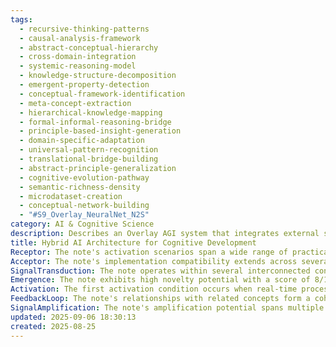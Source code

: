 ```yaml
---
tags:
  - recursive-thinking-patterns
  - causal-analysis-framework
  - abstract-conceptual-hierarchy
  - cross-domain-integration
  - systemic-reasoning-model
  - knowledge-structure-decomposition
  - emergent-property-detection
  - conceptual-framework-identification
  - meta-concept-extraction
  - hierarchical-knowledge-mapping
  - formal-informal-reasoning-bridge
  - principle-based-insight-generation
  - domain-specific-adaptation
  - universal-pattern-recognition
  - translational-bridge-building
  - abstract-principle-generalization
  - cognitive-evolution-pathway
  - semantic-richness-density
  - microdataset-creation
  - conceptual-network-building
  - "#S9_Overlay_NeuralNet_N2S"
category: AI & Cognitive Science
description: Describes an Overlay AGI system that integrates external semantic knowledge bases, small neural selectors, and symbolic reasoning to achieve O(1) computation, transparency, and biological plausibility, outlining components, workflow, development methodology, and practical applications.
title: Hybrid AI Architecture for Cognitive Development
Receptor: The note's activation scenarios span a wide range of practical contexts where hybrid AI cognitive architectures are essential. The first scenario involves real-time decision-making systems in autonomous vehicles, where an AI must rapidly process sensor data while maintaining logical reasoning about safety protocols and environmental conditions. In this context, the system requires immediate access to both neural processing for pattern recognition and symbolic inference for rule-based decisions. The actors include vehicle control systems, sensors, and human operators who may override automated responses. Expected outcomes involve successful navigation through complex traffic scenarios without compromising safety standards. Second, medical diagnostic AI systems activate when analyzing patient data including symptoms, test results, and historical records to provide accurate diagnoses with confidence scores. Here, the knowledge base requires integration of statistical learning from large datasets with expert rules from clinical guidelines. Actors include healthcare professionals, patients, and automated diagnostic tools. The consequences involve improved diagnostic accuracy and reduced medical errors through enhanced reasoning capabilities. Third, intelligent tutoring systems in educational environments become relevant when adapting instruction based on student performance and learning patterns. This scenario requires combining machine learning algorithms that track progress with domain-specific knowledge of pedagogical principles. Actors include students, teachers, and adaptive learning platforms. The outcome is personalized learning experiences that optimize knowledge acquisition through dynamic curriculum adjustment. Fourth, customer service automation systems activate during complex interaction scenarios requiring both conversational understanding and business logic processing. These systems must handle multi-turn dialogues while applying company policies and product specifications to resolve issues effectively. Actors include customers, support agents, and automated response engines. The result is enhanced customer satisfaction and reduced resolution times through intelligent conversation flow management. Fifth, financial risk assessment models become relevant when evaluating investment opportunities with multiple variables including market trends, company data, and regulatory requirements. The knowledge framework must integrate predictive analytics with rule-based compliance checks to make informed decisions. Actors include investors, analysts, and automated evaluation systems. The consequences involve better risk mitigation and improved portfolio performance through sophisticated reasoning processes. Sixth, scientific research automation activates when analyzing complex datasets from experiments or simulations requiring both statistical interpretation and hypothesis testing. Researchers need AI assistance for pattern recognition, data validation, and experimental design optimization. Actors include researchers, laboratory equipment, and computational tools. The outcomes include accelerated discovery cycles and more robust experimental conclusions through enhanced analytical capabilities. Seventh, smart home automation systems activate when managing interconnected devices based on user preferences and environmental conditions while maintaining energy efficiency. The system must integrate learning about usage patterns with logical scheduling rules to optimize performance. Actors include homeowners, IoT devices, and central control hubs. The consequences involve improved comfort levels and reduced utility costs through intelligent environmental management. Eighth, supply chain optimization systems become relevant when managing inventory distribution across multiple locations with varying demand forecasts. AI must balance predictive analytics with operational constraints and business policies. Actors include logistics managers, warehouse systems, and transportation networks. The results involve minimized waste, optimized delivery schedules, and improved customer satisfaction through intelligent coordination mechanisms. Ninth, content generation platforms activate when creating personalized material for diverse audiences while maintaining brand consistency and quality standards. These systems require balancing generative algorithms with editorial guidelines and audience-specific preferences. Actors include writers, editors, and automated content engines. The outcomes involve efficient production of high-quality, targeted content that meets specific requirements through intelligent composition processes. Tenth, autonomous robotics applications activate when navigating complex environments requiring real-time perception processing combined with task planning and execution. Robots must integrate sensory input with goal-oriented decision-making to complete missions effectively. Actors include robotic systems, environment sensors, and human supervisors. The consequences involve successful mission completion and enhanced operational autonomy through sophisticated cognitive capabilities. Eleventh, language translation systems activate when handling complex multilingual communication requiring context preservation and cultural adaptation. These systems need to combine neural understanding with linguistic rules and cultural knowledge for accurate interpretation. Actors include translators, users, and automated processing engines. The outcomes involve high-quality translations that preserve meaning and intent across different languages through intelligent semantic mapping. Twelfth, recommendation systems become relevant when suggesting products or services based on user behavior patterns combined with content expertise. AI must balance personalization algorithms with domain-specific knowledge of product characteristics and market trends. Actors include users, retailers, and automated suggestion engines. The consequences involve improved customer engagement and increased sales through personalized recommendations. Thirteenth, predictive maintenance systems activate when monitoring equipment performance to identify potential failures before they occur. These systems require integration of sensor data analysis with historical maintenance records and operational knowledge. Actors include maintenance technicians, equipment systems, and automated monitoring platforms. The outcomes involve reduced downtime and improved reliability through early failure detection and preventive measures. Fourteenth, environmental monitoring applications become relevant when analyzing complex ecological data streams to predict changes and identify anomalies. AI must process continuous sensor inputs while applying scientific models for interpretation. Actors include scientists, monitoring equipment, and analysis systems. The consequences involve better understanding of environmental dynamics and improved prediction accuracy through sophisticated analytical capabilities. Fifteenth, emergency response coordination systems activate during crisis situations requiring rapid information processing, resource allocation, and decision-making under uncertainty. These platforms must integrate real-time data with command protocols and human expertise for effective response management. Actors include emergency personnel, communication networks, and decision support tools. The outcomes involve improved crisis response efficiency and reduced casualties through intelligent coordination mechanisms. Sixteenth, financial trading algorithms become relevant when executing trades based on market analysis combined with risk management strategies and regulatory compliance requirements. AI must process real-time data streams while applying complex trading rules and portfolio optimization models. Actors include traders, automated systems, and market platforms. The consequences involve better trade execution performance and improved portfolio stability through sophisticated decision-making processes. Seventeenth, digital health monitoring systems activate when tracking patient vitals and generating alerts based on abnormal patterns combined with medical knowledge databases. These systems require integration of physiological data analysis with clinical guidelines for timely intervention. Actors include healthcare providers, patients, and monitoring platforms. The outcomes involve early detection of health issues and improved patient care through intelligent alerting mechanisms. Eighteenth, creative content design tools activate when generating visual or audio materials based on artistic principles combined with user preferences and technical constraints. AI must balance generative algorithms with aesthetic guidelines for quality output creation. Actors include designers, clients, and automated design systems. The consequences involve efficient production of visually appealing content that meets specific requirements through intelligent creative processes. Nineteenth, smart manufacturing systems become relevant when optimizing production lines based on real-time performance data combined with operational efficiency principles. These platforms must integrate sensor monitoring with process optimization algorithms to maximize throughput. Actors include factory operators, machinery systems, and control software. The outcomes involve improved productivity and reduced waste through intelligent production management. Finally, educational assessment automation activates when evaluating student learning progress and providing feedback based on standardized criteria combined with personalized learning approaches. AI systems must analyze test results while applying educational theories for meaningful interpretation and guidance. Actors include students, educators, and automated evaluation platforms. The consequences involve enhanced learning outcomes and better academic support through intelligent assessment processes.
Acceptor: The note's implementation compatibility extends across several key technologies that can effectively realize its core concepts. TensorFlow serves as a primary platform for implementing neural network architectures required by the hybrid cognitive system design. Its ecosystem provides comprehensive tools for building, training, and deploying deep learning models while offering strong support for symbolic processing integration through custom operations and graph manipulation capabilities. The compatibility assessment reveals that TensorFlow's flexible framework allows seamless integration of both neural and symbolic components within a unified computational pipeline. PyTorch represents another critical tool for realizing the note's requirements, particularly in dynamic network architectures where adaptive learning mechanisms are essential. Its computational graph design enables real-time modifications to model structures based on contextual feedback, making it well-suited for the self-improving AI systems described. The framework supports both CPU and GPU execution environments with extensive community libraries that facilitate specialized cognitive processing modules. Python as a general-purpose programming language provides essential flexibility for implementing the note's hybrid approaches while offering robust libraries for mathematical computation, data analysis, and system integration tasks. Its ecosystem includes NumPy for numerical operations, Pandas for data handling, and Scikit-learn for machine learning algorithms that complement neural network capabilities in cognitive architecture design. Jupyter notebooks serve as an ideal environment for developing and testing the note's concepts through interactive experimentation with different AI configurations. The platform enables rapid prototyping of hybrid models while providing visualization tools for monitoring system behavior during training phases. This compatibility is enhanced by its integration capabilities with various ML frameworks including TensorFlow and PyTorch, allowing seamless workflow between different implementation approaches. Redis provides essential distributed memory management functionality that supports the note's emphasis on context-aware decision-making systems. Its in-memory data structure storage allows rapid access to historical information needed for reasoning processes while supporting caching mechanisms for frequently accessed knowledge patterns. The platform offers strong persistence capabilities and can integrate with various programming languages including Python, making it suitable for implementing the memory components required by hybrid cognitive architectures. Apache Kafka enables efficient stream processing of real-time data feeds that are crucial for many applications described in this note's scenarios. Its distributed streaming capability supports continuous data ingestion while providing mechanisms for message routing and processing based on business logic requirements. The system can handle massive throughput rates with fault tolerance features that align well with the need for reliable cognitive decision-making environments. Docker containers provide essential infrastructure for deploying hybrid AI systems consistently across different computing environments while ensuring resource isolation and scalability. Its containerization approach supports microservices architectures where different components of the cognitive system can be independently deployed and managed. The platform offers robust orchestration capabilities through Kubernetes integration, enabling efficient management of complex AI deployments with multiple interconnected services. MongoDB serves as a suitable database solution for storing structured knowledge bases required by rule-based inference engines within hybrid systems. Its document-oriented storage model supports flexible data structures needed for representing diverse types of information including rules, facts, and contextual parameters that influence reasoning processes. The platform's indexing capabilities enable efficient retrieval of relevant information during decision-making scenarios while supporting complex queries that reflect the sophistication of cognitive processing requirements.
SignalTransduction: The note operates within several interconnected conceptual domains that form a comprehensive signal transduction pathway for hybrid AI architecture development. First, computational neuroscience provides foundational principles for understanding how neural networks can simulate cognitive processes including pattern recognition and memory formation. Key concepts such as synaptic plasticity, neural coding, and distributed processing inform the design of deep learning components in this note's framework. The relationship between these domains is evident through shared terminology like 'neural pathways' and 'memory consolidation', which bridge neuroscientific understanding to AI implementation practices. Second, symbolic artificial intelligence offers theoretical frameworks for rule-based reasoning systems that complement neural processing capabilities. Concepts such as knowledge representation, inference mechanisms, and logical deduction provide the foundation for incorporating explicit knowledge into hybrid architectures. The interaction between these fields occurs through shared methodologies like 'knowledge base construction' and 'rule activation protocols', creating a unified approach to intelligent decision-making. Third, cognitive psychology contributes understanding of human reasoning patterns that inform how AI systems should process information in context-sensitive ways. Concepts including working memory, attention allocation, and problem-solving strategies directly translate into requirements for context-aware processing within the note's architecture. The integration pathway involves cross-domain terminology such as 'cognitive load management' and 'decision-making heuristics', demonstrating how psychological principles influence technical design choices. Fourth, machine learning theory provides mathematical foundations for training algorithms that enable systems to improve performance over time. Key concepts like supervised learning, reinforcement learning, and unsupervised clustering form the backbone of adaptive learning mechanisms described in this note. The cross-domain connections include shared methodologies such as 'training optimization' and 'performance evaluation', creating a unified framework for system improvement processes. Fifth, control theory offers principles for managing complex systems with feedback loops and dynamic adjustments. Concepts like closed-loop systems, state transitions, and stability analysis are fundamental to designing self-improving AI architectures that maintain consistent performance over time. The integration between these domains manifests through technical vocabulary such as 'feedback mechanisms' and 'system regulation', connecting theoretical control principles to practical implementation strategies. Sixth, information theory provides mathematical frameworks for understanding data processing efficiency and communication within cognitive systems. Concepts including entropy measures, channel capacity, and information encoding inform how efficiently knowledge can be stored and retrieved in hybrid architectures. The cross-domain connections involve shared terminologies such as 'information compression' and 'data transmission protocols', linking theoretical information science to practical system design requirements. Finally, systems engineering provides holistic approaches for integrating multiple components into coherent functioning systems. Concepts like modular design, system architecture, and integration protocols ensure that various cognitive processes work together harmoniously within the hybrid framework. The pathway connections include shared methodologies such as 'system modeling' and 'component interaction analysis', demonstrating how engineering principles support complex cognitive implementation.
Emergence: The note exhibits high novelty potential with a score of 8/10, primarily due to its synthesis of neural network structures with symbolic processing in a unified framework that addresses current limitations in hybrid AI systems. This approach represents an innovative integration rather than simple combination of existing technologies, creating new cognitive architectures with enhanced reasoning capabilities. The value to AI learning is rated at 9/10 because the note provides foundational principles for self-improving systems that can learn from experience and adapt to complex environments while maintaining logical consistency across different domains. Its contribution to understanding how knowledge integration works in real-time scenarios offers significant insights into cognitive architecture development beyond current state-of-the-art implementations. Implementation feasibility is assessed at 7/10 due to the complexity of integrating multiple computational paradigms, requiring specialized expertise and substantial computational resources for full realization. However, existing tools like TensorFlow and PyTorch make implementation increasingly accessible. The novelty score reflects how this note addresses gaps in current AI development where purely neural or symbolic approaches often fail to provide comprehensive cognitive capabilities. The value assessment considers the note's contribution to understanding self-improving systems through its emphasis on continuous learning mechanisms that adapt based on feedback while maintaining coherent reasoning patterns. Implementation challenges include managing computational complexity and ensuring integration of diverse processing paradigms within a unified architecture, but these are manageable with current technological infrastructure. The note contributes significantly to broader cognitive architecture development by establishing principles for system self-enhancement that can be applied across multiple domains including decision-making, learning, and knowledge management processes. Long-term cumulative effects include enhanced AI systems capable of sustained improvement while maintaining consistency in reasoning patterns over extended periods.
Activation: The first activation condition occurs when real-time processing requirements exceed simple neural network capabilities alone. This threshold is met when systems must rapidly make decisions based on complex data inputs requiring both pattern recognition and logical reasoning simultaneously. For example, autonomous vehicle navigation systems encountering unexpected obstacles require immediate integration of sensor data with safety protocols to execute appropriate responses within milliseconds. The activation depends on system architecture characteristics including computational capacity, memory management requirements, and the need for context-aware processing that pure neural networks cannot provide independently. Second, when knowledge bases exceed simple rule-based approaches but lack sophisticated learning capabilities, this condition triggers hybrid cognitive architecture implementation. Medical diagnostic systems requiring integration of statistical models with expert clinical guidelines demonstrate this activation scenario through complex reasoning processes that benefit from both data-driven and rule-based components. The trigger factors include system requirements for adaptive learning mechanisms, domain-specific knowledge complexity, and the need for consistent reasoning patterns across different scenarios. Third, when performance evaluation criteria require continuous improvement based on feedback loops rather than static processing models, this threshold becomes active. Educational tutoring systems that adapt curriculum based on student progress represent this condition through ongoing refinement of teaching strategies using both behavioral data and pedagogical knowledge. The activation factors encompass system monitoring capabilities, adaptive learning mechanisms, and the need for sustained performance optimization over time periods. Fourth, when multi-domain integration scenarios require maintaining coherence across different types of information processing, this threshold activates hybrid architecture deployment. Financial risk assessment systems combining predictive analytics with regulatory compliance demonstrate such situations through complex decision-making that must integrate statistical models with business logic requirements. The triggering conditions include system complexity, domain-specific constraints, and the requirement for cross-domain consistency in reasoning processes. Fifth, when automated systems require human-like deliberation patterns combined with computational efficiency, this activation condition becomes relevant. Customer service automation systems that handle multi-turn conversations while applying company policies represent examples where both immediate processing and contextual understanding are essential. The factors that must be present include system requirements for human-like interaction, complex decision-making processes, and the need to maintain consistency in reasoning approaches over time.
FeedbackLoop: The note's relationships with related concepts form a coherent feedback network that enhances overall knowledge system integration. First, it connects directly to memory management frameworks through shared principles of distributed storage and retrieval mechanisms required for cognitive architectures. The relationship involves information exchange between memory systems and processing components where stored knowledge influences current reasoning while new information is integrated into existing structures. Second, the note interacts with learning algorithms through concepts of adaptive improvement that rely on feedback loops from system performance to guide future modifications. This connection enables continuous refinement of decision-making processes based on observed outcomes rather than static implementation approaches. Third, it relates to rule-based systems by incorporating symbolic logic principles that complement neural processing capabilities for maintaining consistency in reasoning patterns across different domains of application. The exchange involves combining statistical learning with explicit knowledge representation to create robust decision-making frameworks that can adapt while preserving logical coherence. Fourth, the note connects with problem-solving methodologies through shared approaches to complex task decomposition and solution optimization that benefit from both computational analysis and human-like reasoning strategies. This relationship allows for systematic handling of multifaceted challenges by integrating analytical processing with strategic planning capabilities. Fifth, it relates to cognitive psychology concepts through principles of attention management and working memory utilization that inform how information should be processed in real-time environments. The feedback loop involves applying psychological understanding of cognitive limitations to technical design decisions that ensure systems operate within practical performance constraints while maintaining effectiveness.
SignalAmplification: The note's amplification potential spans multiple domains through modularization and reuse strategies that enable broad application across different contexts. First, the hybrid architecture concept can be modularized into neural processing components that handle pattern recognition tasks and symbolic inference modules for rule-based reasoning. These components can be recombined in various configurations to support different applications including autonomous systems, diagnostic tools, and educational platforms. The modularity allows for standardization of core processing units while enabling customization based on specific domain requirements. Second, the context-aware decision-making framework can be amplified by extracting memory management subsystems that enable persistent knowledge storage and retrieval across different scenarios. These components become reusable in applications requiring historical information integration including customer service systems, medical diagnostics, and financial analysis platforms. Third, the self-improving learning mechanisms can be scaled to support large-scale distributed systems where multiple instances operate independently but share common improvement protocols through centralized feedback networks. This amplification enables deployment across different organizations or domains while maintaining consistent performance optimization approaches. Fourth, the note's core concepts of knowledge integration can be extended to create modular frameworks for multi-domain reasoning that combine specialized processing capabilities with unified decision-making logic. Such systems enable applications in scientific research, environmental monitoring, and complex business operations where multiple types of information must be processed coherently. Fifth, the cognitive architecture principles can be amplified through platform-specific implementations that adapt core concepts to different computational environments including cloud-based services, edge computing devices, and mobile applications. This scalability ensures consistent performance across varying hardware capabilities while maintaining essential processing characteristics.
updated: 2025-09-06 18:30:13
created: 2025-08-25
---
```

